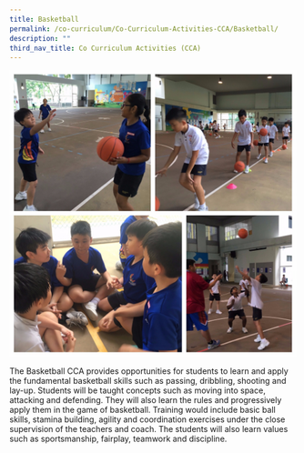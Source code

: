 ```yaml
---
title: Basketball
permalink: /co-curriculum/Co-Curriculum-Activities-CCA/Basketball/
description: ""
third_nav_title: Co Curriculum Activities (CCA)
---
```

![](/images/Basketball%20CCA.jpeg)

The Basketball CCA provides opportunities for students to learn and apply the fundamental basketball skills such as passing, dribbling, shooting and lay-up. Students will be taught concepts such as moving into space, attacking and defending. They will also learn the rules and progressively apply them in the game of basketball. Training would include basic ball skills, stamina building, agility and coordination exercises under the close supervision of the teachers and coach. The students will also learn values such as sportsmanship, fairplay, teamwork and discipline.